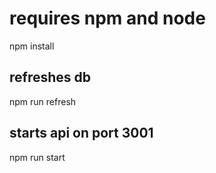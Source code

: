 # requires npm and node

npm install

## refreshes db

npm run refresh

## starts api on port 3001

npm run start

